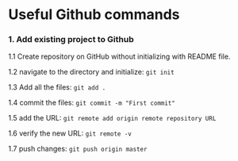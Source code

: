 # Useful Github commands

### 1. Add existing project to Github
1.1 Create repository on GitHub without initializing with README file.

1.2 navigate to the directory and initialize: `git init`

1.3 Add all the files: `git add .`

1.4 commit the files: `git commit -m "First commit"`

1.5 add the URL: `git remote add origin remote repository URL`

1.6 verify the new URL: `git remote -v`

1.7 push changes: `git push origin master`





